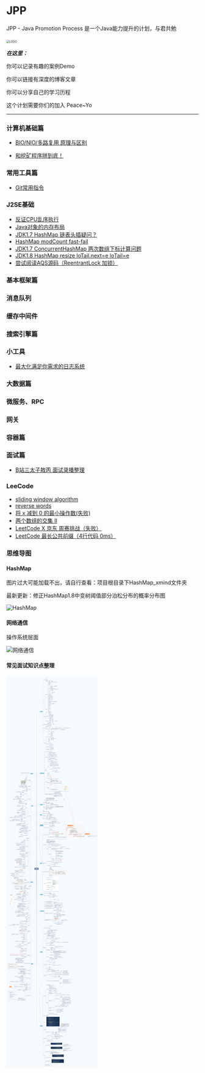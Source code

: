 # JPP

JPP - Java Promotion Process 是一个Java能力提升的计划，与君共勉

<img src="https://yloopdaed-public.oss-cn-shanghai.aliyuncs.com/JPPlogo.png" alt="LOGO" style="zoom:50%;" />

***在这里：***

你可以记录有趣的案例Demo

你可以链接有深度的博客文章

你可以分享自己的学习历程



这个计划需要你们的加入 Peace~Yo



---


### 计算机基础篇

- [BIO/NIO/多路复用 原理与区别](http://yloopdaed.icu/2020/11/11/about-IO/)

- [和挖矿程序拼到底！](http://yloopdaed.icu/2020/11/11/centos-attack/)

### 常用工具篇

- [Git常用指令](http://yloopdaed.icu/2020/10/10/git/)


### J2SE基础

- [反证CPU乱序执行](http://yloopdaed.icu/2020/10/19/CPU-Out-of-Order/)
- [Java对象的内存布局](http://yloopdaed.icu/2020/10/29/memory-layout-of-java-object/)
- [JDK1.7 HashMap 链表头插疑问？](http://yloopdaed.icu/2020/10/31/question-of-hashmap-put/)
- [HashMap modCount fast-fail](http://yloopdaed.icu/2020/11/01/hashmap-modCount/)
- [JDK1.7 ConcurrentHashMap 两次数组下标计算问题](http://yloopdaed.icu/2020/11/03/concurrenthashmap-two-array-index/)
- [JDK1.8 HashMap resize loTail.next=e loTail=e](http://yloopdaed.icu/2020/11/06/hashmap-resize-lotail/)
- [尝试阅读AQS源码（ReentrantLock 加锁）](https://yloopdaed.icu/2020/11/29/AQS/)

### 基本框架篇



### 消息队列



### 缓存中间件



### 搜索引擎篇


### 小工具

- [最大化满足你需求的日志系统](https://github.com/YorickYu/simple_log_project)


### 大数据篇



### 微服务、RPC



### 网关



### 容器篇



### 面试篇

- [B站三太子敖丙 面试录播整理](https://github.com/YorickYu/Java-abilities-summary)



### LeeCode

- [sliding window algorithm](http://yloopdaed.icu/2020/10/12/slide-windows/)
- [reverse words](http://yloopdaed.icu/2020/11/03/reverse-words/)
- [将 x 减到 0 的最小操作数(失败)](http://yloopdaed.icu/2020/11/16/min-operations/)
- [两个数组的交集 II](http://yloopdaed.icu/2020/11/16/intersection-of-array/)
- [LeetCode X 京东 周赛挑战（失败）](https://yloopdaed.icu/2020/11/16/min-operations/)
- [LeetCode 最长公共前缀（4行代码 0ms）](https://yloopdaed.icu/2020/11/18/longest-common-prefix-string/)

### 思维导图

#### HashMap

图片过大可能加载不出，请自行查看：项目根目录下HashMap_xmind文件夹

最新更新：修正HashMap1.8中变树阈值部分泊松分布的概率分布图

![HashMap](https://github.com/YorickYu/JPP/raw/main/HashMap_xmind/HashMap_xmind2.0.png)

#### 网络通信

操作系统层面

![网络通信](https://github.com/YorickYu/JPP/raw/main/IO_xmind/IO.png)

#### 常见面试知识点整理

![interview](https://github.com/YorickYu/Java-abilities-summary/blob/main/images/xmind.png)



